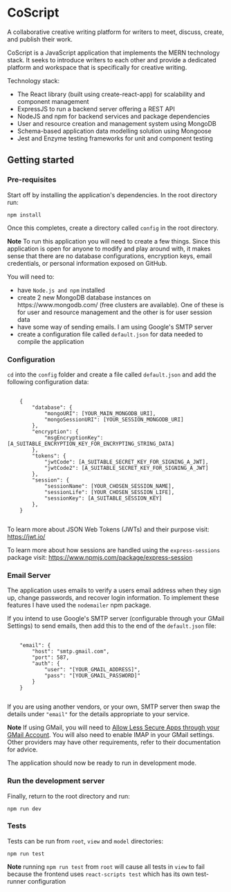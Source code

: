 <h1>CoScript</h1>

A collaborative creative writing platform for writers to meet, discuss, create, and publish their work.

CoScript is a JavaScript application that implements the MERN technology stack. It seeks to introduce writers to each other and provide a dedicated platform and workspace that is specifically for creative writing.

Technology stack:

<ul>
  <li>The React library (built using create-react-app) for scalability and component management</li>
  <li>ExpressJS to run a backend server offering a REST API</li>
  <li>NodeJS and npm for backend services and package dependencies</li>
  <li>User and resource creation and management system using MongoDB</li> 
  <li>Schema-based application data modelling solution using Mongoose</li>
  <li>Jest and Enzyme testing frameworks for unit and component testing</li>
</ul>

<h2><b>Getting started</b></h2>

<h3><b>Pre-requisites</b></h3>

Start off by installing the application's dependencies. In the root directory run:

<code>npm install</code>

Once this completes, create a directory called <code>config</code> in the root directory.

**Note** To run this application you will need to create a few things. Since this application is open for anyone to modify and play around with, it makes sense that there are no database configurations, encryption keys, email credentials, or personal information exposed on GitHub.

You will need to:

<ul>
  <li>have <code>Node.js and npm</code> installed</li>
  <li>create 2 new MongoDB database instances on https://www.mongodb.com/ (free clusters are available). One of these is for user and resource management and the other is for user session data</li>
  <li>have some way of sending emails. I am using Google's SMTP server</li>
  <li>create a configuration file called <code>default.json</code> for data needed to compile the application</li>
</ul>

<h3><b>Configuration</b></h3>

<code>cd</code> into the <code>config</code> folder and create a file called <code>default.json</code> and add the following configuration data:

<pre>
  <code>
    {
        "database": {
            "mongoURI": [YOUR_MAIN_MONGODB_URI],
            "mongoSessionURI": [YOUR_SESSION_MONGODB_URI]
        },
        "encryption": {
            "msgEncryptionKey": [A_SUITABLE_ENCRYPTION_KEY_FOR_ENCRYPTING_STRING_DATA]
        },
        "tokens": {
            "jwtCode": [A_SUITABLE_SECRET_KEY_FOR_SIGNING_A_JWT],
            "jwtCode2": [A_SUITABLE_SECRET_KEY_FOR_SIGNING_A_JWT]
        },
        "session": {
            "sessionName": [YOUR_CHOSEN_SESSION_NAME],
            "sessionLife": [YOUR_CHOSEN_SESSION_LIFE],
            "sessionKey": [A_SUITABLE_SESSION_KEY]
        },
    }
  </code>
</pre>

To learn more about JSON Web Tokens (JWTs) and their purpose visit: https://jwt.io/

To learn more about how sessions are handled using the <code>express-sessions</code> package visit: https://www.npmjs.com/package/express-session

<h3><b>Email Server</b></h3>

The application uses emails to verify a users email address when they sign up, change passwords, and recover login information. To implement these features I have used the <code>nodemailer</code> npm package.

If you intend to use Google's SMTP server (configurable through your GMail Settings) to send emails, then add this to the end of the <code>default.json</code> file:

<pre>
  <code>
    "email": {
        "host": "smtp.gmail.com",
        "port": 587,
        "auth": {
            "user": "[YOUR_GMAIL_ADDRESS]",
            "pass": "[YOUR_GMAIL_PASSWORD]"
        }
    }
  </code>
</pre>

If you are using another vendors, or your own, SMTP server then swap the details under <code>"email"</code> for the details appropriate to your service.

**Note** If using GMail, you will need to <a href='https://support.google.com/accounts/answer/6010255?hl=en' target='_blank'>Allow Less Secure Apps through your GMail Account</a>. You will also need to enable IMAP in your GMail settings. Other providers may have other requirements, refer to their documentation for advice.

The application should now be ready to run in development mode.

<h3><b>Run the development server</b></h3>

Finally, return to the root directory and run:

<code>npm run dev</code>

<h3><b>Tests</b></h3>

Tests can be run from <code>root</code>, <code>view</code> and <code>model</code> directories:

<code>npm run test</code>

**Note** running <code>npm run test</code> from <code>root</code> will cause all tests in <code>view</code> to fail because the frontend uses <code>react-scripts test</code> which has its own test-runner configuration
